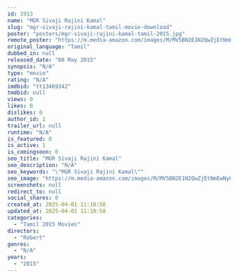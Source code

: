 ```yaml
---
id: 1913
name: "MGR Sivaji Rajini Kamal"
slug: "mgr-sivaji-rajini-kamal-tamil-movie-download"
poster: "posters/mgr-sivaji-rajini-kamal-tamil-2015.jpg"
remote_poster: "https://m.media-amazon.com/images/M/MV5BN2E1N2QwZjEtNmEwNy00N2YxLWJlOWUtYjhkNDkyYTkzZmYyXkEyXkFqcGdeQXVyMjYwMjMwMzk@._V1_SX300.jpg"
original_language: "Tamil"
dubbed_in: null
released_date: "08 May 2015"
synopsis: "N/A"
type: "movie"
rating: "N/A"
imdbid: "tt13469342"
tmdbid: null
views: 0
likes: 0
dislikes: 0
author_id: 1
trailer_url: null
runtime: "N/A"
is_featured: 0
is_active: 1
is_comingsoon: 0
seo_title: "MGR Sivaji Rajini Kamal"
seo_description: "N/A"
seo_keywords: "\"MGR Sivaji Rajini Kamal\""
seo_image: "https://m.media-amazon.com/images/M/MV5BN2E1N2QwZjEtNmEwNy00N2YxLWJlOWUtYjhkNDkyYTkzZmYyXkEyXkFqcGdeQXVyMjYwMjMwMzk@._V1_SX300.jpg"
screenshots: null
redirect_to: null
social_shares: 0
created_at: 2025-04-01 11:10:58
updated_at: 2025-04-01 11:10:58
categories:
  - "Tamil 2015 Movies"
directors:
  - "Robert"
genres:
  - "N/A"
years:
  - "2015"
---
```

